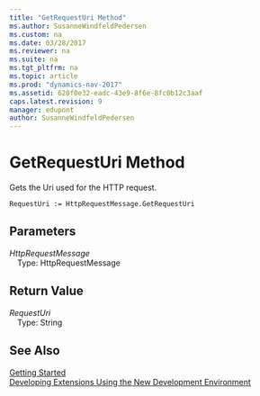 ```yaml
---
title: "GetRequestUri Method"
ms.author: SusanneWindfeldPedersen
ms.custom: na
ms.date: 03/28/2017
ms.reviewer: na
ms.suite: na
ms.tgt_pltfrm: na
ms.topic: article
ms.prod: "dynamics-nav-2017"
ms.assetid: 620f0e32-eadc-43e9-8f6e-8fc0b12c3aaf
caps.latest.revision: 9
manager: edupont
author: SusanneWindfeldPedersen
---
```


# GetRequestUri Method
Gets the Uri used for the HTTP request.

```
RequestUri := HttpRequestMessage.GetRequestUri
```
## Parameters
*HttpRequestMessage*  
&emsp;Type: HttpRequestMessage

## Return Value
*RequestUri*  
&emsp;Type: String

## See Also
[Getting Started](devenv-get-started.md)  
[Developing Extensions Using the New Development Environment](devenv-dev-overview.md)